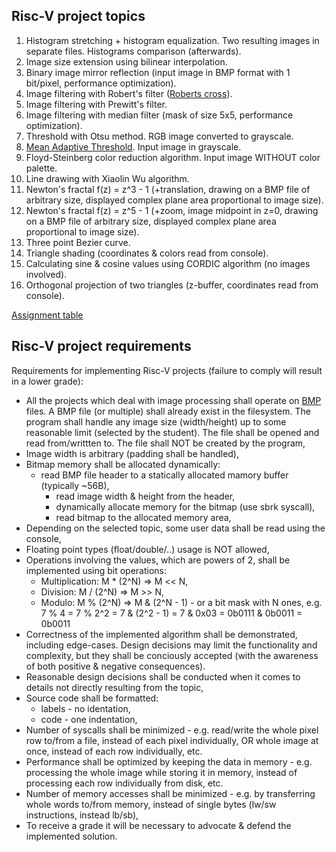 ## Risc-V project topics
1. Histogram stretching + histogram equalization. Two resulting images in separate files. Histograms comparison (afterwards).
2. Image size extension using bilinear interpolation. 
3. Binary image mirror reflection (input image in BMP format with 1 bit/pixel, performance optimization).
4. Image filtering with Robert's filter ([Roberts cross](https://en.wikipedia.org/wiki/Roberts_cross)).
5. Image filtering with Prewitt's filter. 
6. Image filtering with median filter (mask of size 5x5, performance optimization).
7. Threshold with Otsu method. RGB image converted to grayscale.
8. [Mean Adaptive Threshold](https://homepages.inf.ed.ac.uk/rbf/HIPR2/adpthrsh.htm). Input image in grayscale.
9. Floyd-Steinberg color reduction algorithm. Input image WITHOUT color palette.
10. Line drawing with Xiaolin Wu algorithm.
11. Newton's fractal f(z) = z^3 - 1 (+translation, drawing on a BMP file of arbitrary size, displayed complex plane area proportional to image size).
12. Newton's fractal f(z) = z^5 - 1 (+zoom, image midpoint in z=0, drawing on a BMP file of arbitrary size, displayed complex plane area proportional to image size).
13. Three point Bezier curve.
14. Triangle shading (coordinates & colors read from console). 
15. Calculating sine & cosine values using CORDIC algorithm (no images involved). 
16. Orthogonal projection of two triangles (z-buffer, coordinates read from console). 

[Assignment table](https://wutwaw-my.sharepoint.com/:x:/g/personal/slawomir_niespodziany_pw_edu_pl/ERwLc89tU91BrhZMLEFLZn4B0fcK_YF8B_xaa77L4twK6A?e=HZKwos)

## Risc-V project requirements
Requirements for implementing Risc-V projects (failure to comply will result in a lower grade):

- All the projects which deal with image processing shall operate on [BMP](https://en.wikipedia.org/wiki/BMP_file_format) files. A BMP file (or multiple) shall already exist in the filesystem. The program shall handle any image size (width/height) up to some reasonable limit (selected by the student). The file shall be opened and read from/writtten to. The file shall NOT be created by the program,
- Image width is arbitrary (padding shall be handled),
- Bitmap memory shall be allocated dynamically:
  - read BMP file header to a statically allocated mamory buffer (typically ~56B),
	- read image width & height from the header,
	- dynamically allocate memory for the bitmap (use sbrk syscall),
	- read bitmap to the allocated memory area,
- Depending on the selected topic, some user data shall be read using the console,
- Floating point types (float/double/..) usage is NOT allowed,
- Operations involving the values, which are powers of 2, shall be implemented using bit operations:
  - Multiplication: M * (2^N) => M << N,
  - Division: M / (2^N) => M >> N,
  - Modulo: M % (2^N) => M & (2^N - 1) - or a bit mask with N ones, e.g. 7 % 4 = 7 % 2^2 = 7 & (2^2 - 1) = 7 & 0x03 = 0b0111 & 0b0011 = 0b0011
- Correctness of the implemented algorithm shall be demonstrated, including edge-cases. Design decisions may limit the functionality and complexity, but they shall be conciously accepted (with the awareness of both positive & negative consequences).
- Reasonable design decisions shall be conducted when it comes to details not directly resulting from the topic,
- Source code shall be formatted: 
    - labels - no identation, 
    - code - one indentation,
- Number of syscalls shall be minimized - e.g. read/write the whole pixel row to/from a file, instead of each pixel individually, OR whole image at once, instead of each row individually, etc.
- Performance shall be optimized by keeping the data in memory - e.g. processing the whole image while storing it in memory, instead of processing each row individually from disk, etc.
- Number of memory accesses shall be minimized - e.g. by transferring whole words to/from memory, instead of single bytes (lw/sw instructions, instead lb/sb),
- To receive a grade it will be necessary to advocate & defend the implemented solution.